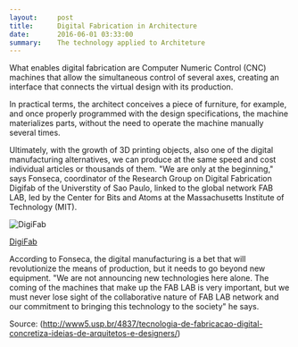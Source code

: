```yaml
---
layout:     post
title:      Digital Fabrication in Architecture
date:       2016-06-01 03:33:00
summary:    The technology applied to Architeture
---
```


What enables digital fabrication are Computer Numeric Control (CNC) machines that allow the simultaneous control of several axes, creating an interface that connects the virtual design with its production.

In practical terms, the architect conceives a piece of furniture, for example, and once properly programmed with the design specifications, the machine materializes parts, without the need to operate the machine manually several times.

Ultimately, with the growth of 3D printing objects, also one of the digital manufacturing alternatives, we can produce at the same speed and cost individual articles or thousands of them. "We are only at the beginning," says Fonseca, coordinator of the Research Group on Digital Fabrication Digifab of the Universtity of Sao Paulo, linked to the global network FAB LAB, led by the Center for Bits and Atoms at the Massachusetts Institute of Technology (MIT).

 ![DigiFab](https://github.com/raeldominiquini/raeldominiquini.github.io/blob/master/images/4_fablab.png?raw=true)
 
 [DigiFab](http://digifab.fau.usp.br/)

According to Fonseca, the digital manufacturing is a bet that will revolutionize the means of production, but it needs to go beyond new equipment. "We are not announcing new technologies here alone. The coming of the machines that make up the FAB LAB is very important, but we must never lose sight of the collaborative nature of FAB LAB network and our commitment to bringing this technology to the society" he says.



Source: (http://www5.usp.br/4837/tecnologia-de-fabricacao-digital-concretiza-ideias-de-arquitetos-e-designers/)
